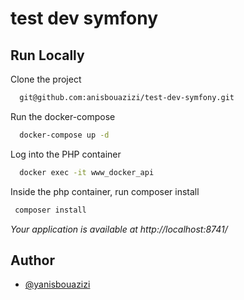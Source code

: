 
# test dev symfony

## Run Locally

Clone the project

```bash
  git@github.com:anisbouazizi/test-dev-symfony.git
```

Run the docker-compose

```bash
  docker-compose up -d
```

Log into the PHP container

```bash
  docker exec -it www_docker_api
```

Inside the php container, run composer install
```bash
 composer install
```


*Your application is available at http://localhost:8741/*



## Author

- [@yanisbouazizi](https://github.com/anisbouazizi)
